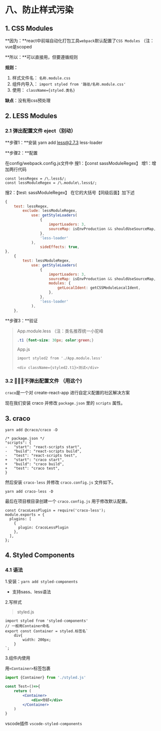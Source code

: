 # 八、防止样式污染

## 1. CSS Modules	

**因为：**react中前端自动化打包工具`webpack`默认配置了`CSS Modules` （注：vue是scoped

**所以：**可以直接用，但要遵循规则

**规则：**  

1. 样式文件名：  `名称.module.css`
2. 组件内导入： `import styled from '路径/名称.module.css'`
3. 使用： `className={styled.类名}`

**缺点**：没有用css预处理



## 2. LESS Modules

### 2.1 弹出配置文件 eject（别动）

**步骤1：**安装  yarn  add  less@2.7.3  less-loader

**步骤2：**配置    

在config/webpack.config.js文件中
搜1：【const sassModuleRegex】
增1：增加两行代码

```tsx
const lessRegex = /\.less$/;
const lessModuleRegex = /\.module\.less$/;
```

搜2：【test: sassModuleRegex】 在它的大括号【同级后面】加下述

````js
{
    test: lessRegex,
        exclude: lessModuleRegex,
            use: getStyleLoaders(
                {
                    importLoaders: 3,
                    sourceMap: isEnvProduction && shouldUseSourceMap,
                },
                'less-loader'
            ),
                sideEffects: true,
},
    {
        test: lessModuleRegex,
            use: getStyleLoaders(
                {
                    importLoaders: 3,
                    sourceMap: isEnvProduction && shouldUseSourceMap,
                    modules: {
                        getLocalIdent: getCSSModuleLocalIdent,
                    },
                },
                'less-loader'
            ),
    },
````

**步骤3：**验证 

> App.module.less  （注：类名推荐统一小驼峰
>
> ```css
> .t1 {font-size: 30px; color:green;}
> ```
>
> App.js
>
> ```tsx
> import styled2 from './App.module.less'
> 
> <div className={styled2.t1}>测试</div>
> ```



### 3.2 🙅🏻‍♀️不弹出配置文件 （用这个)

`craco`是一个对 create-react-app 进行自定义配置的社区解决方案

现在我们安装 craco 并修改 `package.json` 里的 `scripts` 属性。



## 3. craco

```
yarn add @craco/craco -D
```

```tsx
/* package.json */
"scripts": {
-   "start": "react-scripts start",
-   "build": "react-scripts build",
-   "test": "react-scripts test",
+   "start": "craco start",
+   "build": "craco build",
+   "test": "craco test",
}
```

然后安装 `craco-less` 并修改 `craco.config.js` 文件如下。

```
yarn add craco-less -D
```

最后在项目根目录创建一个 `craco.config.js` 用于修改默认配置。

```tsx
const CracoLessPlugin = require('craco-less');
module.exports = {
  plugins: [
    {
      plugin: CracoLessPlugin
    },
  ],
};
```





## 4. Styled Components

### 4.1 语法

1.安装：`yarn add styled-components`

- 支持sass、less语法

2.写样式

> styled.js

```tsx
import styled from 'styled-components'
// 一般用Container命名
export const Container = styled.标签名`
	div{
		width: 200px;
	}
`;
```

3.组件内使用

用`<Container>`标签包裹

```jsx
import {Container} from './styled.js'

const Test=()=>{
    return (
    	<Container>
        	<div>你好</div>
        </Container>
    )
}
```

vscode插件  `vscode-styled-components`

